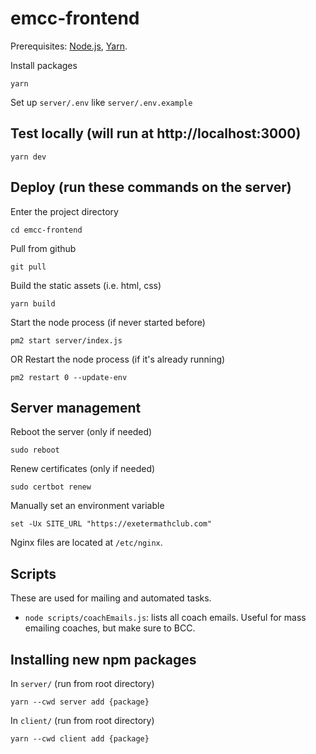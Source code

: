 # emcc-frontend

Prerequisites: [Node.js](https://nodejs.org/en/), [Yarn](https://classic.yarnpkg.com/lang/en/docs/install/#windows-stable).

Install packages

```
yarn
```

Set up `server/.env` like `server/.env.example`

## Test locally (will run at http://localhost:3000)

```
yarn dev
```

## Deploy (run these commands on the server)

Enter the project directory
```
cd emcc-frontend
```

Pull from github

```
git pull
```

Build the static assets (i.e. html, css)

```
yarn build
```

Start the node process (if never started before)

```
pm2 start server/index.js
```

OR Restart the node process (if it's already running)

```
pm2 restart 0 --update-env
```

## Server management

Reboot the server (only if needed)

```
sudo reboot
```

Renew certificates (only if needed)

```
sudo certbot renew
```

Manually set an environment variable

```
set -Ux SITE_URL "https://exetermathclub.com"
```

Nginx files are located at `/etc/nginx`.

## Scripts

These are used for mailing and automated tasks.

- `node scripts/coachEmails.js`: lists all coach emails. Useful for mass emailing coaches, but make sure to BCC.

## Installing new npm packages

In `server/` (run from root directory)

```
yarn --cwd server add {package}
```

In `client/` (run from root directory)

```
yarn --cwd client add {package}
```
